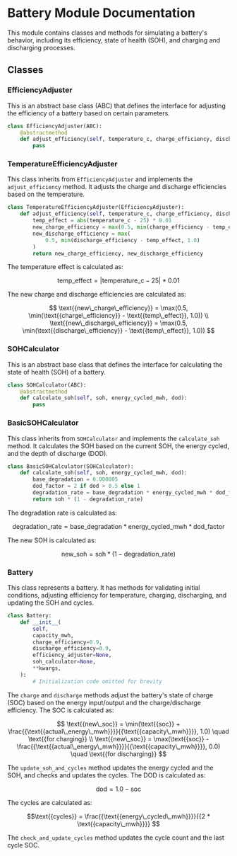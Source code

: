 # Battery Module Documentation

This module contains classes and methods for simulating a battery's behavior, including its efficiency, state of health (SOH), and charging and discharging processes.

## Classes

### EfficiencyAdjuster

This is an abstract base class (ABC) that defines the interface for adjusting the efficiency of a battery based on certain parameters.

```python
class EfficiencyAdjuster(ABC):
    @abstractmethod
    def adjust_efficiency(self, temperature_c, charge_efficiency, discharge_efficiency):
        pass
```

### TemperatureEfficiencyAdjuster

This class inherits from `EfficiencyAdjuster` and implements the `adjust_efficiency` method. It adjusts the charge and discharge efficiencies based on the temperature.

```python
class TemperatureEfficiencyAdjuster(EfficiencyAdjuster):
    def adjust_efficiency(self, temperature_c, charge_efficiency, discharge_efficiency):
        temp_effect = abs(temperature_c - 25) * 0.01
        new_charge_efficiency = max(0.5, min(charge_efficiency - temp_effect, 1.0))
        new_discharge_efficiency = max(
            0.5, min(discharge_efficiency - temp_effect, 1.0)
        )
        return new_charge_efficiency, new_discharge_efficiency
```

The temperature effect is calculated as:

$$
\text{{temp\_effect}} = | \text{{temperature\_c}} - 25 | * 0.01
$$

The new charge and discharge efficiencies are calculated as:

$$
\text{{new\_charge\_efficiency}} = \max(0.5, \min(\text{{charge\_efficiency}} - \text{{temp\_effect}}, 1.0))
\\
\text{{new\_discharge\_efficiency}} = \max(0.5, \min(\text{{discharge\_efficiency}} - \text{{temp\_effect}}, 1.0))
$$

### SOHCalculator

This is an abstract base class that defines the interface for calculating the state of health (SOH) of a battery.

```python
class SOHCalculator(ABC):
    @abstractmethod
    def calculate_soh(self, soh, energy_cycled_mwh, dod):
        pass
```

### BasicSOHCalculator

This class inherits from `SOHCalculator` and implements the `calculate_soh` method. It calculates the SOH based on the current SOH, the energy cycled, and the depth of discharge (DOD).

```python
class BasicSOHCalculator(SOHCalculator):
    def calculate_soh(self, soh, energy_cycled_mwh, dod):
        base_degradation = 0.000005
        dod_factor = 2 if dod > 0.5 else 1
        degradation_rate = base_degradation * energy_cycled_mwh * dod_factor
        return soh * (1 - degradation_rate)
```

The degradation rate is calculated as:

$$
\text{{degradation\_rate}} = \text{{base\_degradation}} * \text{{energy\_cycled\_mwh}} * \text{{dod\_factor}}
$$

The new SOH is calculated as:

$$
\text{{new\_soh}} = \text{{soh}} * (1 - \text{{degradation\_rate}})
$$

### Battery

This class represents a battery. It has methods for validating initial conditions, adjusting efficiency for temperature, charging, discharging, and updating the SOH and cycles.

```python
class Battery:
    def __init__(
        self,
        capacity_mwh,
        charge_efficiency=0.9,
        discharge_efficiency=0.9,
        efficiency_adjuster=None,
        soh_calculator=None,
        **kwargs,
    ):
        # Initialization code omitted for brevity
```

The `charge` and `discharge` methods adjust the battery's state of charge (SOC) based on the energy input/output and the charge/discharge efficiency. The SOC is calculated as:

$$
\text{{new\_soc}} = \min(\text{{soc}} + \frac{{\text{{actual\_energy\_mwh}}}}{{\text{{capacity\_mwh}}}}, 1.0) \quad \text{{for charging}}
\\
\text{{new\_soc}} = \max(\text{{soc}} - \frac{{\text{{actual\_energy\_mwh}}}}{{\text{{capacity\_mwh}}}}, 0.0) \quad \text{{for discharging}}
$$

The `update_soh_and_cycles` method updates the energy cycled and the SOH, and checks and updates the cycles. The DOD is calculated as:

$$
\text{{dod}} = 1.0 - \text{{soc}}
$$

The cycles are calculated as:

$$\text{{cycles}} = \frac{{\text{{energy\_cycled\_mwh}}}}{{2 * \text{{capacity\_mwh}}}}
$$

The `check_and_update_cycles` method updates the cycle count and the last cycle SOC.